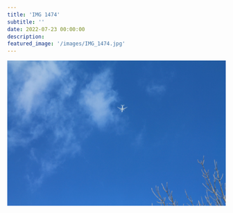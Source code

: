 ```yaml
---
title: 'IMG 1474'
subtitle: ''
date: 2022-07-23 00:00:00
description: 
featured_image: '/images/IMG_1474.jpg'
---
```


![](/images/IMG_1474.jpg)
